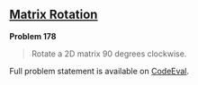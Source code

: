[Matrix Rotation][ce]
---------------------

**Problem 178**

> Rotate a 2D matrix 90 degrees clockwise.

Full problem statement is available on [CodeEval][ce].

[ce]: https://www.codeeval.com/browse/178/
      "View problem statement on CodeEval"
